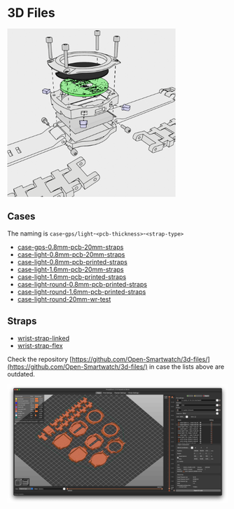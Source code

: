 # 3D Files

<img src="/assets/renders/logo.png" width="384px"/>

## Cases

The naming is `case`-`gps/light`-`<pcb-thickness>`-`<strap-type>`


- [case-gps-0.8mm-pcb-20mm-straps](https://github.com/Open-Smartwatch/3d-files/tree/master/case-gps-0.8mm-pcb-20mm-straps)
- [case-light-0.8mm-pcb-20mm-straps](https://github.com/Open-Smartwatch/3d-files/tree/master/case-light-0.8mm-pcb-20mm-straps)
- [case-light-0.8mm-pcb-printed-straps](https://github.com/Open-Smartwatch/3d-files/tree/master/case-light-0.8mm-pcb-printed-straps)
- [case-light-1.6mm-pcb-20mm-straps](https://github.com/Open-Smartwatch/3d-files/tree/master/case-light-1.6mm-pcb-20mm-straps)
- [case-light-1.6mm-pcb-printed-straps](https://github.com/Open-Smartwatch/3d-files/tree/master/case-light-1.6mm-pcb-printed-straps)
- [case-light-round-0.8mm-pcb-printed-straps](https://github.com/Open-Smartwatch/3d-files/tree/master/case-light-round-0.8mm-pcb-printed-straps)
- [case-light-round-1.6mm-pcb-printed-straps](https://github.com/Open-Smartwatch/3d-files/tree/master/case-light-round-1.6mm-pcb-printed-straps)
- [case-light-round-20mm-wr-test](https://github.com/Open-Smartwatch/3d-files/tree/master/case-light-round-20mm-wr-test)

## Straps

- [wrist-strap-linked](https://github.com/Open-Smartwatch/3d-files/tree/master/wrist-strap-linked)
- [wrist-strap-flex](https://github.com/Open-Smartwatch/3d-files/tree/master/wrist-strap-tpu)


Check the repository [https://github.com/Open-Smartwatch/3d-files/](https://github.com/Open-Smartwatch/3d-files/) in case the lists above are outdated.



<img src="/assets/screenshots/pla-parts.jpg" width="512px" />


